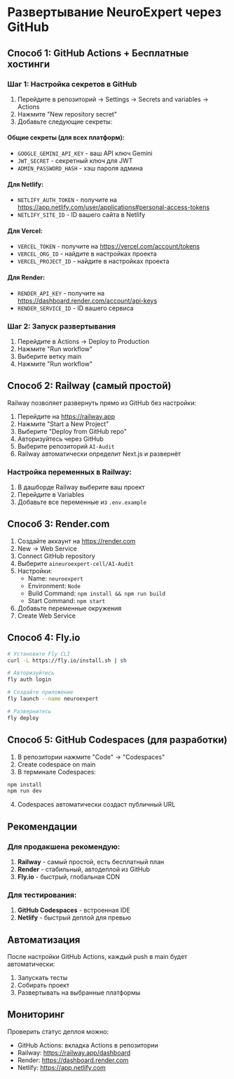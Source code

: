 # Развертывание NeuroExpert через GitHub

## Способ 1: GitHub Actions + Бесплатные хостинги

### Шаг 1: Настройка секретов в GitHub

1. Перейдите в репозиторий → Settings → Secrets and variables → Actions
2. Нажмите "New repository secret"
3. Добавьте следующие секреты:

#### Общие секреты (для всех платформ):
- `GOOGLE_GEMINI_API_KEY` - ваш API ключ Gemini
- `JWT_SECRET` - секретный ключ для JWT
- `ADMIN_PASSWORD_HASH` - хэш пароля админа

#### Для Netlify:
- `NETLIFY_AUTH_TOKEN` - получите на https://app.netlify.com/user/applications#personal-access-tokens
- `NETLIFY_SITE_ID` - ID вашего сайта в Netlify

#### Для Vercel:
- `VERCEL_TOKEN` - получите на https://vercel.com/account/tokens
- `VERCEL_ORG_ID` - найдите в настройках проекта
- `VERCEL_PROJECT_ID` - найдите в настройках проекта

#### Для Render:
- `RENDER_API_KEY` - получите на https://dashboard.render.com/account/api-keys
- `RENDER_SERVICE_ID` - ID вашего сервиса

### Шаг 2: Запуск развертывания

1. Перейдите в Actions → Deploy to Production
2. Нажмите "Run workflow"
3. Выберите ветку main
4. Нажмите "Run workflow"

## Способ 2: Railway (самый простой)

Railway позволяет развернуть прямо из GitHub без настройки:

1. Перейдите на https://railway.app
2. Нажмите "Start a New Project"
3. Выберите "Deploy from GitHub repo"
4. Авторизуйтесь через GitHub
5. Выберите репозиторий `AI-Audit`
6. Railway автоматически определит Next.js и развернёт

### Настройка переменных в Railway:
1. В дашборде Railway выберите ваш проект
2. Перейдите в Variables
3. Добавьте все переменные из `.env.example`

## Способ 3: Render.com

1. Создайте аккаунт на https://render.com
2. New → Web Service
3. Connect GitHub repository
4. Выберите `aineuroexpert-cell/AI-Audit`
5. Настройки:
   - Name: `neuroexpert`
   - Environment: `Node`
   - Build Command: `npm install && npm run build`
   - Start Command: `npm start`
6. Добавьте переменные окружения
7. Create Web Service

## Способ 4: Fly.io

```bash
# Установите Fly CLI
curl -L https://fly.io/install.sh | sh

# Авторизуйтесь
fly auth login

# Создайте приложение
fly launch --name neuroexpert

# Развернитесь
fly deploy
```

## Способ 5: GitHub Codespaces (для разработки)

1. В репозитории нажмите "Code" → "Codespaces"
2. Create codespace on main
3. В терминале Codespaces:
```bash
npm install
npm run dev
```
4. Codespaces автоматически создаст публичный URL

## Рекомендации

### Для продакшена рекомендую:
1. **Railway** - самый простой, есть бесплатный план
2. **Render** - стабильный, автодеплой из GitHub
3. **Fly.io** - быстрый, глобальная CDN

### Для тестирования:
1. **GitHub Codespaces** - встроенная IDE
2. **Netlify** - быстрый деплой для превью

## Автоматизация

После настройки GitHub Actions, каждый push в main будет автоматически:
1. Запускать тесты
2. Собирать проект
3. Развертывать на выбранные платформы

## Мониторинг

Проверить статус деплоя можно:
- GitHub Actions: вкладка Actions в репозитории
- Railway: https://railway.app/dashboard
- Render: https://dashboard.render.com
- Netlify: https://app.netlify.com